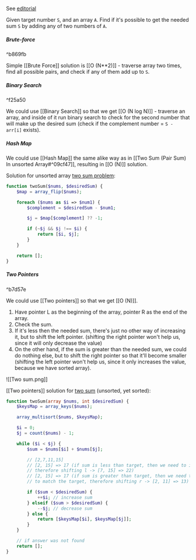 See [editorial](https://www.geeksforgeeks.org/pair-with-given-sum-in-sorted-array-two-sum-ii/) 

Given target number `S`, and an array `A`. Find if it's possible to get the needed sum `S` by adding any of two numbers of `A`.
##### Brute-force
^b869fb

Simple [[Brute Force]] solution is [[O (N**2)]] - traverse array two times, find all possible pairs, and check if any of them add up to `S`.
##### Binary Search
^f25a50

We could use [[Binary Search]] so that we get [[O (N log N)]] - traverse an array, and inside of it run binary search to check for the second number that will make up the desired sum (check if the complement number = `S - arr[i]` exists).
##### Hash Map

We could use [[Hash Map]] the same alike way as in [[Two Sum (Pair Sum) In unsorted Array#^09cf47]], resulting in [[O (N)]] solution.

Solution for unsorted array [two sum problem](https://leetcode.com/problems/two-sum/description/):

```php
function twoSum($nums, $desiredSum) {
    $map = array_flip($nums);

    foreach ($nums as $i => $num1) {
        $complement = $desiredSum - $num1;

        $j = $map[$complement] ?? -1;

        if (~$j && $j !== $i) {
            return [$i, $j];
        }
    }

    return [];
}
```
##### Two Pointers 
^b7d57e

We could use [[Two pointers]] so that we get [[O (N)]].

1. Have pointer L  as the beginning of the array, pointer R as the end of the array. 
2. Check the sum. 
3. If it's less then the needed sum, there's just no other way of increasing it, but to shift the left pointer. (shifting the right pointer won't help us, since it will only decrease the value)
4. On the other hand, if the sum is greater than the needed sum, we could do nothing else, but to shift the right pointer so that it'll become smaller (shifting the left pointer won't help us, since it only increases the value, because we have sorted array).

![[Two sum.png]]

[[Two pointers]] solution for [two sum](https://leetcode.com/problems/two-sum/) (unsorted, yet sorted):

```php
function twoSum(array $nums, int $desiredSum) {
    $keysMap = array_keys($nums);

    array_multisort($nums, $keysMap);

    $i = 0;
    $j = count($nums) - 1;

    while ($i < $j) {
        $sum = $nums[$i] + $nums[$j];

        // [2,7,11,15]
        // [2, 15] => 17 (if sum is less than target, then we need to increase sum,
        // therefore shifting l -> [7, 15] => 22)
        // [2, 15] => 17 (if sum is greater than target, then we need to decrease sum,
        // to match the target, therefore shifting r -> [2, 11] => 13)

        if ($sum < $desiredSum) {
            ++$i; // increase sum
        } elseif ($sum > $desiredSum) {
            --$j; // decrease sum
        } else {
            return [$keysMap[$i], $keysMap[$j]];
        }
    }

	// if answer was not found
    return [];
}
```
